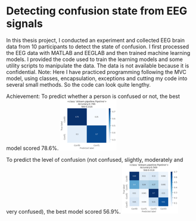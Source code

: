 # Detecting confusion state from EEG signals
 In this thesis project, I conducted an experiment and collected EEG brain data from 10 participants to detect the state of confusion. I first processed the EEG data with MATLAB and EEGLAB and then trained machine learning models. I provided the code used to train the learning models and some utility scripts to manipulate the data. The data is not available because it is confidential.
 Note: Here I have practiced programming following the MVC model, using classes, encapsulation, exceptions and cutting my code into several small methods. So the code can look quite lengthy.
 
Achievement:
To predict whether a person is confused or not, the best model scored 78.6%. 
<img src="https://github.com/carodak/DetectingConfusion/blob/main/DetectingConfusion/pictures/2conf.png" width=30% height=30%>

To predict the level of confusion (not confused, slightly, moderately and very confused), the best model scored 56.9%.
<img src="https://github.com/carodak/DetectingConfusion/blob/main/DetectingConfusion/pictures/4conf.png" width=30% height=30%>

